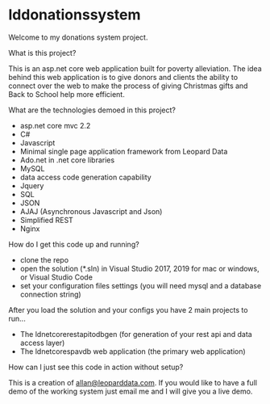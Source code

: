 # lddonationssystem

Welcome to my donations system project.

What is this project?

This is an asp.net core web application built for poverty alleviation.  The idea behind this web application is to give donors and clients the ability to connect over the web to make the process of giving Christmas gifts and Back to School help more efficient.

What are the technologies demoed in this project?

* asp.net core mvc 2.2
* C#
* Javascript
* Minimal single page application framework from Leopard Data
* Ado.net in .net core libraries
* MySQL
* data access code generation capability
* Jquery
* SQL
* JSON
* AJAJ (Asynchronous Javascript and Json)
* Simplified REST 
* Nginx

How do I get this code up and running?

* clone the repo
* open the solution (*.sln) in Visual Studio 2017, 2019 for mac or windows, or Visual Studio Code
* set your configuration files settings (you will need mysql and a database connection string)

After you load the solution and your configs you have 2 main projects to run...

* The ldnetcorerestapitodbgen (for generation of your rest api and data access layer)
* The ldnetcorespavdb web application (the primary web application)

How can I just see this code in action without setup?

This is a creation of allan@leoparddata.com.  If you would like to have a full demo of the working system just email me and I will give you a live demo.
